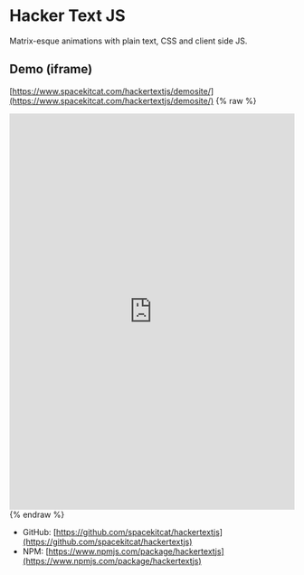 # Hacker Text JS

Matrix-esque animations with plain text, CSS and client side JS.

## Demo (iframe)

[https://www.spacekitcat.com/hackertextjs/demosite/](https://www.spacekitcat.com/hackertextjs/demosite/)
{% raw %}

<iframe frameborder="no" border="0" marginwidth="0" marginheight="0" width="100%" height="700px" src="https://www.spacekitcat.com/hackertextjs/demosite/"></iframe>
{% endraw %}

- GitHub: [https://github.com/spacekitcat/hackertextjs](https://github.com/spacekitcat/hackertextjs)
- NPM: [https://www.npmjs.com/package/hackertextjs](https://www.npmjs.com/package/hackertextjs)
